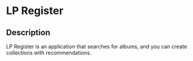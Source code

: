 # LP Register

## Description

LP Register is an application that searches for albums, and you can create collections with recommendations.